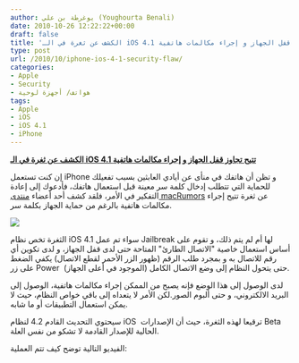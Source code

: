 ```yaml
---
author: يوغرطة بن علي (Youghourta Benali)
date: 2010-10-26 12:22:22+00:00
draft: false
title: 'الكشف عن ثغرة في الـ iOS 4.1 تتيح تجاوز قفل الجهاز و إجراء مكالمات هاتفية '
type: post
url: /2010/10/iphone-ios-4-1-security-flaw/
categories:
- Apple
- Security
- هواتف/ أجهزة لوحية
tags:
- Apple
- iOS
- iOS 4.1
- iPhone
---
```


**[الكشف عن ثغرة في الـ iOS 4.1 تتيح تجاوز قفل الجهاز و إجراء مكالمات هاتفية](https://www.it-scoop.com/2010/10/iphone-ios-4-1-security-flaw/)**


إن كنت تستعمل iPhone و تظن أن هاتفك في منأى عن أيادي العابثين بسبب تفعيلك للحماية التي تتطلب إدخال كلمة سر معينة قبل استعمال هاتفك، فأدعوك إلى إعادة التفكير في الأمر، فلقد كشف أحد أعضاء [منتدى macRumors](http://forums.macrumors.com/showthread.php?t=1035879) عن ثغرة تتيح إجراء مكالمات هاتفية بالرغم من حماية الجهاز بكلمة سر.

[![](https://www.it-scoop.com/wp-content/uploads/2010/10/iphone_hack.png)
](https://www.it-scoop.com/2010/10/iphone-ios-4-1-security-flaw/)

الثغرة تخص نظام iOS 4.1 سواء تم عمل Jailbreak لها أم لم يتم ذلك، و تقوم على أساس استعمال خاصية "الاتصال الطارئ" المتاحة حتى لدى قفل الجهاز، و لدى تكوين أي رقم للاتصال به و بمجرد طلب الرقم (ظهور الزر الأحمر لقطع الاتصال) يكفي الضغط على زر Power  (الموجود في أعلى الجهاز) حتى يتحول النظام إلى وضع الاتصال الكامل.

لدى الوصول إلى هذا الوضع فإنه يصبح من الممكن إجراء مكالمات هاتفية، الوصول إلى البريد الالكتروني، و حتى ألبوم الصور.لكن الأمر لا يتعداه إلى باقي خواص النظام، حيث لا يمكن استعمال التطبيقات أو ما شابه.

سيحتوي التحديث القادم 4.2 لنظام iOS  ترقيعا لهذه الثغرة، حيث أن الإصدارات Beta الحالية للإصدار القادمة لا تشكو من نفس العلة.

الفيديو التالية توضح كيف تتم العملية:
